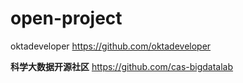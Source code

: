 # open-project
oktadeveloper https://github.com/oktadeveloper

**科学大数据开源社区** https://github.com/cas-bigdatalab

